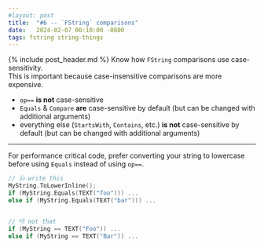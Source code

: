 ```yaml
---
#layout: post
title:  "#6 -- `FString` comparisons"
date:   2024-02-07 00:10:00 -0800
tags: fstring string-things
---
```

{% include post_header.md %}
Know how `FString` comparisons use case-sensitivity.\
This is important because case-insensitive comparisons are more expensive.

- `op==` **is not** case-sensitive
- `Equals` & `Compare` **are** case-sensitive by default (but can be changed with additional arguments)
- everything else (`StartsWith`, `Contains`, etc.) **is not** case-sensitive by default (but can be changed with additional arguments)

---

For performance critical code, prefer converting your string to lowercase before using `Equals` instead of using `op==`.
```cpp
// 👍 write this
MyString.ToLowerInline();
if (MyString.Equals(TEXT("foo"))) ...
else if (MyString.Equals(TEXT("bar"))) ...


// 👎 not that
if (MyString == TEXT("Foo")) ...
else if (MyString == TEXT("Bar")) ...
```